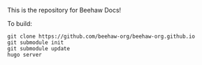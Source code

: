 This is the repository for Beehaw Docs!

To build:
```
git clone https://github.com/beehaw-org/beehaw-org.github.io
git submodule init
git submodule update
hugo server
```
